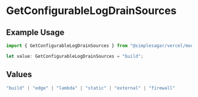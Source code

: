 # GetConfigurableLogDrainSources

## Example Usage

```typescript
import { GetConfigurableLogDrainSources } from "@simplesagar/vercel/models/getconfigurablelogdrainop.js";

let value: GetConfigurableLogDrainSources = "build";
```

## Values

```typescript
"build" | "edge" | "lambda" | "static" | "external" | "firewall"
```